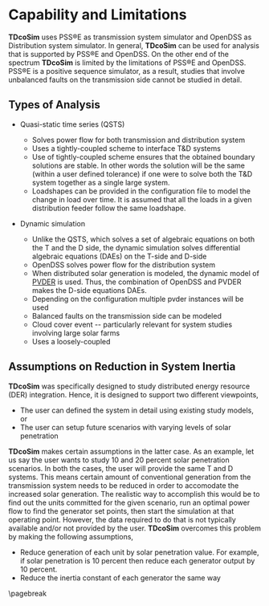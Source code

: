 # Capability and Limitations

**TDcoSim** uses PSS®E as transmission system simulator and OpenDSS as Distribution system simulator. In general, **TDcoSim** can be used for analysis that is supported by PSS®E and OpenDSS. On the other end of the spectrum **TDcoSim** is limited by the limitations of PSS®E and OpenDSS. PSS®E is a positive sequence simulator, as a result, studies that involve unbalanced faults on the transmission side cannot be studied in detail.

## Types of Analysis

* Quasi-static time series (QSTS)
   * Solves power flow for both transmission and distribution system
   * Uses a tightly-coupled scheme to interface T&D systems
   * Use of tightly-coupled scheme ensures that the obtained boundary solutions are stable. In other words the solution will be the same (within a user defined tolerance) if one were to solve both the T&D system together as a single large system.
   * Loadshapes can be provided in the configuration file to model the change in load over time. It is assumed that all the loads in a given distribution feeder follow the same loadshape.

* Dynamic simulation
   * Unlike the QSTS, which solves a set of algebraic equations on both the T and the D side, the dynamic simulation solves differential algebraic equations (DAEs) on the T-side and D-side
   * OpenDSS solves power flow for the distribution system
   * When distributed solar generation is modeled, the dynamic model of [PVDER](https://github.com/sibyjackgrove/SolarPV-DER-simulation-utility) is used. Thus, the combination of OpenDSS and PVDER makes the D-side equations DAEs.
   * Depending on the configuration multiple pvder instances will be used
   * Balanced faults on the transmission side can be modeled
   * Cloud cover event -- particularly relevant for system studies involving large solar farms
   * Uses a loosely-coupled

## Assumptions on Reduction in System Inertia

**TDcoSim** was specifically designed to study distributed energy resource (DER) integration. Hence, it is designed to support two different viewpoints,
* The user can defined the system in detail using existing study models, or
* The user can setup future scenarios with varying levels of solar penetration

**TDcoSim** makes certain assumptions in the latter case. As an example, let us say the user wants to study 10 and 20 percent solar penetration scenarios. In both the cases, the user will provide the same T and D systems. This means certain amount of conventional generation from the transmission system needs to be reduced in order to accomodate the increased solar generation. The realistic way to accomplish this would be to find out the units committed for the given scenario, run an optimal power flow to find the generator set points, then start the simulation at that operating point. However, the data required to do that is not typically available and/or not provided by the user. **TDcoSim** overcomes this problem by making the following assumptions,

* Reduce generation of each unit by solar penetration value. For example, if solar penetration is 10 percent then reduce each generator output by 10 percent.
* Reduce the inertia constant of each generator the same way

\pagebreak